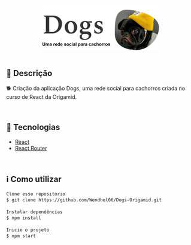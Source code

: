 <div align='center'>
<img src='./logo_readme.png'>
</div>

</br>

<h2>🔖 Descrição</h2>
<p>🐕 Criação da aplicação Dogs, uma rede social para cachorros criada no curso de React da Origamid.</p>

</br>

<h2>🚀 Tecnologias</h2>
<ul>
    <li><a href="https://create-react-app.dev/" target="_blank">React</a></li>
    <li><a href="https://reactrouter.com/" target="_blank">React Router</a></li>
</ul>

<br>

<h2>ℹ️ Como utilizar</h2>

    Clone esse repositório
    $ git clone https://github.com/Wendhel06/Dogs-Origamid.git

    Instalar dependências
    $ npm install

    Inicie o projeto
    $ npm start
